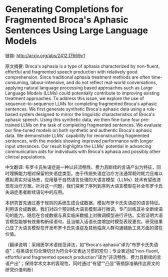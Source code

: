 # Generating Completions for Fragmented Broca's Aphasic Sentences Using Large Language Models

链接: http://arxiv.org/abs/2412.17669v1

原文摘要:
Broca's aphasia is a type of aphasia characterized by non-fluent, effortful
and fragmented speech production with relatively good comprehension. Since
traditional aphasia treatment methods are often time-consuming,
labour-intensive, and do not reflect real-world conversations, applying natural
language processing based approaches such as Large Language Models (LLMs) could
potentially contribute to improving existing treatment approaches. To address
this issue, we explore the use of sequence-to-sequence LLMs for completing
fragmented Broca's aphasic sentences. We first generate synthetic Broca's
aphasic data using a rule-based system designed to mirror the linguistic
characteristics of Broca's aphasic speech. Using this synthetic data, we then
fine-tune four pre-trained LLMs on the task of completing fragmented sentences.
We evaluate our fine-tuned models on both synthetic and authentic Broca's
aphasic data. We demonstrate LLMs' capability for reconstructing fragmented
sentences, with the models showing improved performance with longer input
utterances. Our result highlights the LLMs' potential in advancing
communication aids for individuals with Broca's aphasia and possibly other
clinical populations.

中文翻译:
布罗卡氏失语症是一种以非流畅性、费力且断续的言语产出为特征，同时理解能力相对保留的失语症类型。由于传统失语症治疗方法通常耗时耗力且难以模拟真实对话场景，应用基于自然语言处理的大语言模型（LLMs）技术有望改进现有治疗方案。针对这一问题，我们探索了序列到序列大语言模型在补全布罗卡氏失语症患者断续语句中的应用。

本研究首先通过基于规则的系统生成合成数据，模拟布罗卡氏失语症的语言特征。利用该合成数据，我们对四个预训练大语言模型进行微调，专门训练其补全断续语句的能力。随后在合成数据与真实临床数据上对微调模型进行评估。实验证明大语言模型能够有效重构断续语句，且当输入话语长度增加时模型表现更优。研究结果凸显了大语言模型在开发布罗卡氏失语症及其他临床人群沟通辅助工具方面的潜在价值。

（翻译说明：采用医学术语规范译法，如"Broca's aphasia"译为"布罗卡氏失语症"；将英语长句合理切分为符合中文表达习惯的短句；专业表述如"non-fluent, effortful and fragmented speech production"译为"非流畅性、费力且断续的言语产出"；保持学术文本的客观性，同时通过"有望""凸显"等措辞准确传达原文的研究价值判断）
